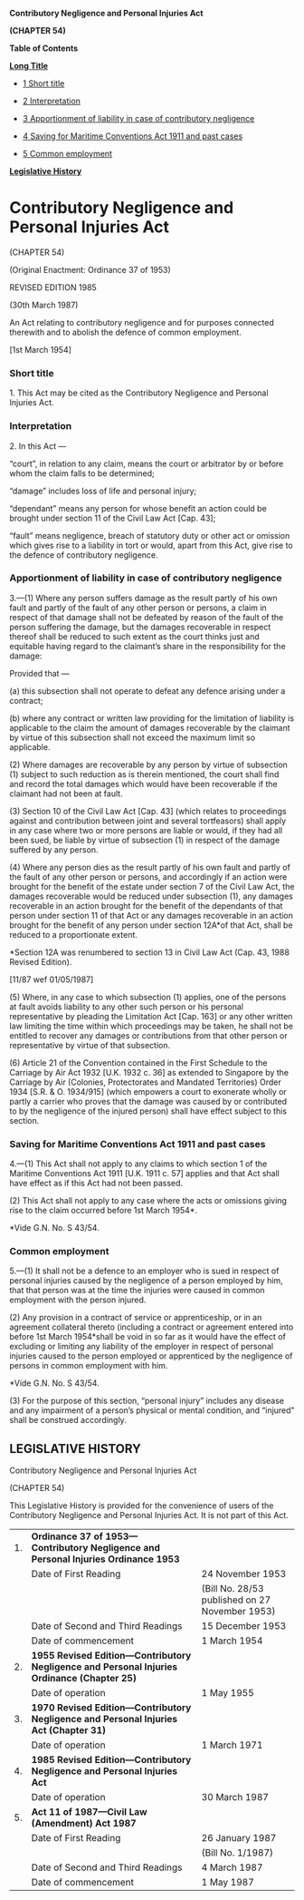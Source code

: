 **Contributory Negligence and Personal Injuries Act**

**(CHAPTER 54)**

**Table of Contents**

[**Long Title**](#Contributory-Negligence-and-Personal-Injuries-Act)

- [1 Short title](#Short-title)

- [2 Interpretation](#Interpretation)

- [3 Apportionment of liability in case of contributory negligence](#Apportionment-of-liability-in-case-of-contributory-negligence)

- [4 Saving for Maritime Conventions Act 1911 and past cases](#Saving-for-Maritime-Conventions-Act-1911-and-past-cases)

- [5 Common employment](#Common-employment)

[**Legislative History**](#Legislative-History)

# Contributory Negligence and Personal Injuries Act

(CHAPTER 54)

(Original Enactment: Ordinance 37 of 1953)

REVISED EDITION 1985

(30th March 1987)

An Act relating to contributory negligence and for purposes connected therewith and to abolish the defence of common employment.

[1st March 1954]

### Short title

1\. This Act may be cited as the Contributory Negligence and Personal Injuries Act.

### Interpretation

2\. In this Act —

“court”, in relation to any claim, means the court or arbitrator by or before whom the claim falls to be determined;

“damage” includes loss of life and personal injury;

“dependant” means any person for whose benefit an action could be brought under section 11 of the Civil Law Act [Cap. 43];

“fault” means negligence, breach of statutory duty or other act or omission which gives rise to a liability in tort or would, apart from this Act, give rise to the defence of contributory negligence.

### Apportionment of liability in case of contributory negligence

3\.—(1) Where any person suffers damage as the result partly of his own fault and partly of the fault of any other person or persons, a claim in respect of that damage shall not be defeated by reason of the fault of the person suffering the damage, but the damages recoverable in respect thereof shall be reduced to such extent as the court thinks just and equitable having regard to the claimant’s share in the responsibility for the damage:

Provided that —

(a) this subsection shall not operate to defeat any defence arising under a contract;

(b) where any contract or written law providing for the limitation of liability is applicable to the claim the amount of damages recoverable by the claimant by virtue of this subsection shall not exceed the maximum limit so applicable.

(2) Where damages are recoverable by any person by virtue of subsection (1) subject to such reduction as is therein mentioned, the court shall find and record the total damages which would have been recoverable if the claimant had not been at fault.

(3) Section 10 of the Civil Law Act [Cap. 43] (which relates to proceedings against and contribution between joint and several tortfeasors) shall apply in any case where two or more persons are liable or would, if they had all been sued, be liable by virtue of subsection (1) in respect of the damage suffered by any person.

(4) Where any person dies as the result partly of his own fault and partly of the fault of any other person or persons, and accordingly if an action were brought for the benefit of the estate under section 7 of the Civil Law Act, the damages recoverable would be reduced under subsection (1), any damages recoverable in an action brought for the benefit of the dependants of that person under section 11 of that Act or any damages recoverable in an action brought for the benefit of any person under section 12A\*of that Act, shall be reduced to a proportionate extent.

\*Section 12A was renumbered to section 13 in Civil Law Act (Cap. 43, 1988 Revised Edition).

[11/87 wef 01/05/1987]

(5) Where, in any case to which subsection (1) applies, one of the persons at fault avoids liability to any other such person or his personal representative by pleading the Limitation Act [Cap. 163] or any other written law limiting the time within which proceedings may be taken, he shall not be entitled to recover any damages or contributions from that other person or representative by virtue of that subsection.

(6) Article 21 of the Convention contained in the First Schedule to the Carriage by Air Act 1932 [U.K. 1932 c. 36] as extended to Singapore by the Carriage by Air (Colonies, Protectorates and Mandated Territories) Order 1934 [S.R. & O. 1934/915] (which empowers a court to exonerate wholly or partly a carrier who proves that the damage was caused by or contributed to by the negligence of the injured person) shall have effect subject to this section.

### Saving for Maritime Conventions Act 1911 and past cases

4\.—(1) This Act shall not apply to any claims to which section 1 of the Maritime Conventions Act 1911 [U.K. 1911 c. 57] applies and that Act shall have effect as if this Act had not been passed.

(2) This Act shall not apply to any case where the acts or omissions giving rise to the claim occurred before 1st March 1954\*.

\*Vide G.N. No. S 43/54.

### Common employment

5\.—(1) It shall not be a defence to an employer who is sued in respect of personal injuries caused by the negligence of a person employed by him, that that person was at the time the injuries were caused in common employment with the person injured.

(2) Any provision in a contract of service or apprenticeship, or in an agreement collateral thereto (including a contract or agreement entered into before 1st March 1954\*shall be void in so far as it would have the effect of excluding or limiting any liability of the employer in respect of personal injuries caused to the person employed or apprenticed by the negligence of persons in common employment with him.

\*Vide G.N. No. S 43/54.

(3) For the purpose of this section, “personal injury” includes any disease and any impairment of a person’s physical or mental condition, and “injured” shall be construed accordingly.

## LEGISLATIVE HISTORY

Contributory Negligence and Personal Injuries Act

(CHAPTER 54)

This Legislative History is provided for the convenience of users of the Contributory Negligence and Personal Injuries Act. It is not part of this Act.

||||
|:-|:-|:-|
|1.|**Ordinance 37 of 1953—Contributory Negligence and Personal Injuries Ordinance 1953**|
||Date of First Reading|24 November 1953|
|||(Bill No. 28/53 published on 27 November 1953)|
||Date of Second and Third Readings|15 December 1953|
||Date of commencement|1 March 1954|
|2.|**1955 Revised Edition—Contributory Negligence and Personal Injuries Ordinance (Chapter 25)**|
||Date of operation|1 May 1955|
|3.|**1970 Revised Edition—Contributory Negligence and Personal Injuries Act (Chapter 31)**|
||Date of operation|1 March 1971|
|4.|**1985 Revised Edition—Contributory Negligence and Personal Injuries Act**|
||Date of operation|30 March 1987|
|5.|**Act 11 of 1987—Civil Law (Amendment) Act 1987**|
||Date of First Reading|26 January 1987|
|||(Bill No. 1/1987)|
||Date of Second and Third Readings|4 March 1987|
||Date of commencement|1 May 1987|
